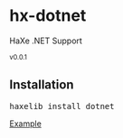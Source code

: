 <h1>hx-dotnet</h1>
HaXe .NET Support
<p><small>v0.0.1</small></p>

<h2>Installation</h2>
<pre>haxelib install dotnet</pre>

<a href="//github.com/AxGord/hx-dotnet/examples/sockets/src/NetTest.hx">Example</a>